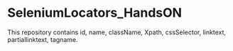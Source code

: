 # SeleniumLocators_HandsON
This repository contains id, name, className, Xpath, cssSelector, linktext, partiallinktext, tagname.
